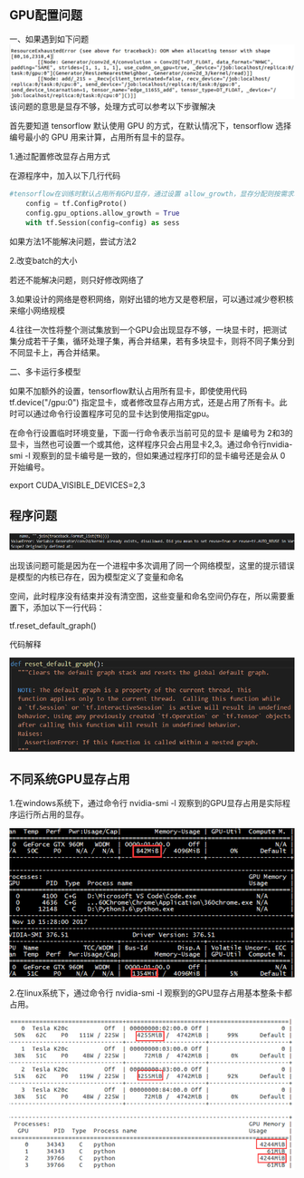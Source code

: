 ## GPU配置问题

一、如果遇到如下问题![](/deeplearning/assets/1-1.png)该问题的意思是显存不够，处理方式可以参考以下步骤解决

首先要知道 tensorflow 默认使用 GPU 的方式，在默认情况下，tensorflow 选择编号最小的 GPU 用来计算，占用所有显卡的显存。

1.通过配置修改显存占用方式

在源程序中，加入以下几行代码

```py
#tensorflow在训练时默认占用所有GPU显存，通过设置 allow_growth，显存分配则按需求增长
    config = tf.ConfigProto()
    config.gpu_options.allow_growth = True
    with tf.Session(config=config) as sess
```

如果方法1不能解决问题，尝试方法2

2.改变batch的大小

若还不能解决问题，则只好修改网络了

3.如果设计的网络是卷积网络，刚好出错的地方又是卷积层，可以通过减少卷积核来缩小网络规模

4.往往一次性将整个测试集放到一个GPU会出现显存不够，一块显卡时，把测试集分成若干子集，循环处理子集，再合并结果，若有多块显卡，则将不同子集分到不同显卡上，再合并结果。

二、多卡运行多模型

如果不加额外的设置，tensorflow默认占用所有显卡，即使使用代码 tf.device\("/gpu:0"\) 指定显卡，或者修改显存占用方式，还是占用了所有卡。此时可以通过命令行设置程序可见的显卡达到使用指定gpu。

在命令行设置临时环境变量，下面一行命令表示当前可见的显卡 是编号为 2和3的显卡，当然也可设置一个或其他，这样程序只会占用显卡2,3。通过命令行nvidia-smi -l 观察到的显卡编号是一致的，但如果通过程序打印的显卡编号还是会从 0 开始编号。

export CUDA\_VISIBLE\_DEVICES=2,3

## 程序问题

![](/deeplearning/assets/1-2.png)

出现该问题可能是因为在一个进程中多次调用了同一个网络模型，这里的提示错误是模型的内核已存在，因为模型定义了变量和命名

空间，此时程序没有结束并没有清空图，这些变量和命名空间仍存在，所以需要重置下，添加以下一行代码：

tf.reset\_default\_graph\(\)

代码解释

![](/deeplearning/assets/1-3.png)

## 不同系统GPU显存占用

1.在windows系统下，通过命令行 nvidia-smi -l 观察到的GPU显存占用是实际程序运行所占用的显存。

![](/deeplearning/assets/1-4.png)

2.在linux系统下，通过命令行 nvidia-smi -l 观察到的GPU显存占用基本整条卡都占用。

![](/deeplearning/assets/1-5.png)

